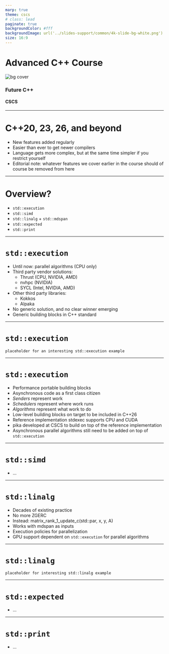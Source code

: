 ```yaml
---
marp: true
theme: cscs
# class: lead
paginate: true
backgroundColor: #fff
backgroundImage: url('../slides-support/common/4k-slide-bg-white.png')
size: 16:9
---
```


# Advanced C++ Course
![bg cover](../slides-support/common/title-bg3.png)
<!-- _paginate: skip  -->
<!-- _class: titlecover -->
<!-- _footer: "" -->

### Future C++

#### CSCS

--- 

# C++20, 23, 26, and beyond

- New features added regularly
- Easier than ever to get newer compilers
- Language gets more complex, but at the same time simpler if you restrict yourself
- Editorial note: whatever features we cover earlier in the course should of course be removed from here

---

# Overview?

- `std::execution`
- `std::simd`
- `std::linalg` + `std::mdspan`
- `std::expected`
- `std::print`

---

# `std::execution`

- Until now: parallel algorithms (CPU only)
- Third party vendor solutions:
  - Thrust (CPU, NVIDIA, AMD)
  - nvhpc (NVIDIA)
  - SYCL (Intel, NVIDIA, AMD)
- Other third party libraries:
  - Kokkos
  - Alpaka
- No generic solution, and no clear winner emerging
- Generic building blocks in C++ standard

---

# `std::execution`

```
placeholder for an interesting std::execution example
```

---

# `std::execution`

- Performance portable building blocks
- Asynchronous code as a first class citizen
- *Senders* represent work
- *Schedulers* represent where work runs
- *Algorithms* represent what work to do
- Low-level building blocks on target to be included in C++26
- Reference implementation stdexec supports CPU and CUDA
- pika developed at CSCS to build on top of the reference implementation
- Asynchronous parallel algorithms still need to be added on top of `std::execution`

---

# `std::simd`

- ...

---

# `std::linalg`

- Decades of existing practice
- No more ZGERC
- Instead: matrix_rank_1_update_c(std::par, x, y, A)
- Works with mdspan as inputs
- Execution policies for parallelization
- GPU support dependent on `std::execution` for parallel algorithms

---

# `std::linalg`

```
placeholder for interesting std::linalg example
```

---

# `std::expected`

- ...

---

# `std::print`

- ...
